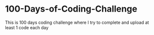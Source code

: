 # 100-Days-of-Coding-Challenge
This is 100 days coding challenge where I try to complete and upload at least 1 code each day
